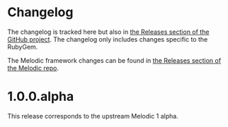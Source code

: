 # Changelog

The changelog is tracked here but also in [the Releases section of the GitHub project](https://github.com/DWPHoldings/melodic-web-rubygem/releases).
The changelog only includes changes specific to the RubyGem.

The Melodic framework changes can be found in [the Releases section of the Melodic repo](https://github.com/DWPHoldings/melodic-web/releases).

# 1.0.0.alpha

This release corresponds to the upstream Melodic 1 alpha.

